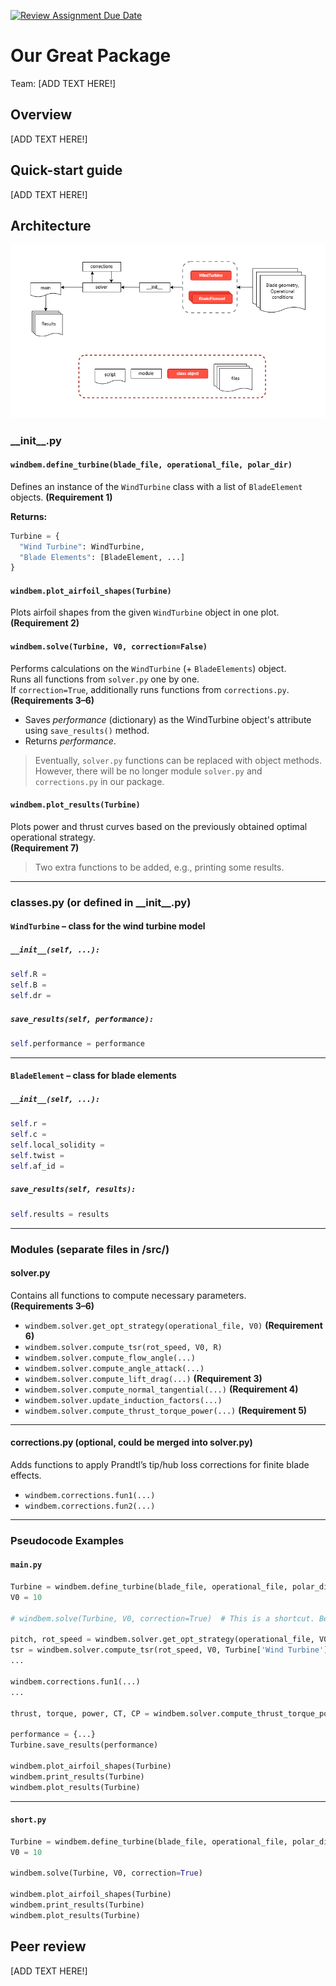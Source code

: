 [![Review Assignment Due Date](https://classroom.github.com/assets/deadline-readme-button-22041afd0340ce965d47ae6ef1cefeee28c7c493a6346c4f15d667ab976d596c.svg)](https://classroom.github.com/a/zjSXGKeR)
# Our Great Package

Team: [ADD TEXT HERE!]

## Overview

[ADD TEXT HERE!]

## Quick-start guide

[ADD TEXT HERE!]

## Architecture

![alt text](architecture.png)
### \_\_init\_\_.py

#### `windbem.define_turbine(blade_file, operational_file, polar_dir)`
Defines an instance of the `WindTurbine` class with a list of `BladeElement` objects.  **(Requirement 1)**

**Returns:**
```python
Turbine = {
  "Wind Turbine": WindTurbine,
  "Blade Elements": [BladeElement, ...]
}
```



#### `windbem.plot_airfoil_shapes(Turbine)`
Plots airfoil shapes from the given `WindTurbine` object in one plot.  **(Requirement 2)**


#### `windbem.solve(Turbine, V0, correction=False)`
Performs calculations on the `WindTurbine` (+ `BladeElements`) object.  
Runs all functions from `solver.py` one by one.  
If `correction=True`, additionally runs functions from `corrections.py`.  
**(Requirements 3–6)**

- Saves _performance_ (dictionary) as the WindTurbine object's attribute using `save_results()` method.
- Returns _performance_.

> Eventually, `solver.py` functions can be replaced with object methods.  
> However, there will be no longer module `solver.py` and `corrections.py` in our package.



#### `windbem.plot_results(Turbine)`
Plots power and thrust curves based on the previously obtained optimal operational strategy.  
**(Requirement 7)**

> Two extra functions to be added, e.g., printing some results.

---

### classes.py (or defined in \_\_init\_\_.py)

#### `WindTurbine` – class for the wind turbine model

##### `__init__(self, ...):`
```python
self.R =
self.B =
self.dr =
```

##### `save_results(self, performance):`
```python
self.performance = performance
```

---

#### `BladeElement` – class for blade elements

##### `__init__(self, ...):`
```python
self.r =
self.c =
self.local_solidity =
self.twist =
self.af_id =
```

##### `save_results(self, results):`
```python
self.results = results
```

---

### Modules (separate files in /src/)

#### solver.py  
Contains all functions to compute necessary parameters.  
**(Requirements 3–6)**

- `windbem.solver.get_opt_strategy(operational_file, V0)` **(Requirement 6)**
- `windbem.solver.compute_tsr(rot_speed, V0, R)`
- `windbem.solver.compute_flow_angle(...)`
- `windbem.solver.compute_angle_attack(...)`
- `windbem.solver.compute_lift_drag(...)` **(Requirement 3)**
- `windbem.solver.compute_normal_tangential(...)` **(Requirement 4)**
- `windbem.solver.update_induction_factors(...)`
- `windbem.solver.compute_thrust_torque_power(...)` **(Requirement 5)**

---

#### corrections.py (optional, could be merged into solver.py)
Adds functions to apply Prandtl’s tip/hub loss corrections for finite blade effects.

- `windbem.corrections.fun1(...)`
- `windbem.corrections.fun2(...)`

---

### Pseudocode Examples

#### `main.py`
```python
Turbine = windbem.define_turbine(blade_file, operational_file, polar_dir)
V0 = 10

# windbem.solve(Turbine, V0, correction=True)  # This is a shortcut. Below are step-by-step computations:

pitch, rot_speed = windbem.solver.get_opt_strategy(operational_file, V0)
tsr = windbem.solver.compute_tsr(rot_speed, V0, Turbine['Wind Turbine'].R)
...

windbem.corrections.fun1(...)
...

thrust, torque, power, CT, CP = windbem.solver.compute_thrust_torque_power(...)

performance = {...}
Turbine.save_results(performance)

windbem.plot_airfoil_shapes(Turbine)
windbem.print_results(Turbine)
windbem.plot_results(Turbine)
```

---

#### `short.py`
```python
Turbine = windbem.define_turbine(blade_file, operational_file, polar_dir)
V0 = 10

windbem.solve(Turbine, V0, correction=True)

windbem.plot_airfoil_shapes(Turbine)
windbem.print_results(Turbine)
windbem.plot_results(Turbine)
```

## Peer review

[ADD TEXT HERE!]
